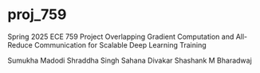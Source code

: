 # proj_759
 Spring 2025 ECE 759 Project
Overlapping Gradient Computation and All-Reduce Communication for 
Scalable Deep Learning Training


 Sumukha Madodi
 Shraddha Singh
 Sahana Divakar
 Shashank M Bharadwaj